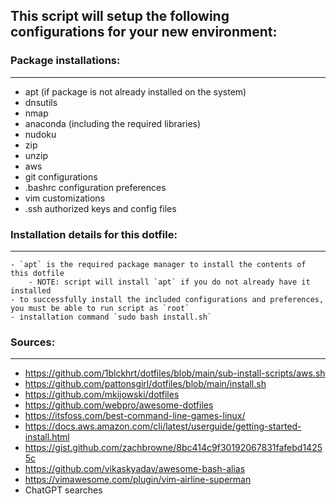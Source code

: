 ## This script will setup the following configurations for your new environment:  

### Package installations:
---
- apt (if package is not already installed on the system)
- dnsutils
- nmap
- anaconda (including the required libraries)
- nudoku
- zip
- unzip
- aws
- git configurations
- .bashrc configuration preferences
- vim customizations
- .ssh authorized keys and config files  

### Installation details for this dotfile:
---
```
- `apt` is the required package manager to install the contents of this dotfile
	- NOTE: script will install `apt` if you do not already have it installed
- to successfully install the included configurations and preferences, you must be able to run script as `root`
- installation command `sudo bash install.sh`
```  

### Sources:
---
- https://github.com/1blckhrt/dotfiles/blob/main/sub-install-scripts/aws.sh
- https://github.com/pattonsgirl/dotfiles/blob/main/install.sh
- https://github.com/mkijowski/dotfiles
- https://github.com/webpro/awesome-dotfiles
- https://itsfoss.com/best-command-line-games-linux/
- https://docs.aws.amazon.com/cli/latest/userguide/getting-started-install.html
- https://gist.github.com/zachbrowne/8bc414c9f30192067831fafebd14255c
- https://github.com/vikaskyadav/awesome-bash-alias
- https://vimawesome.com/plugin/vim-airline-superman
- ChatGPT searches

